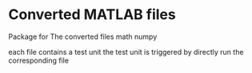 # Converted MATLAB files

Package for The converted files
  math
  numpy
  
  
each file contains a test unit
the test unit is triggered by directly run the corresponding file
